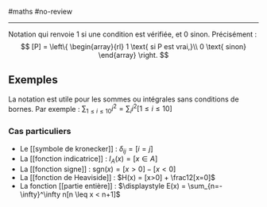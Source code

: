#maths #no-review 

---
Notation qui renvoie $1$ si une condition est vérifiée, et $0$ sinon.
Précisément :
$$
[P] = \left\{
\begin{array}{rl}
1 \text{ si P est vrai,}\\
0 \text{ sinon}
\end{array}
\right.
$$


## Exemples

La notation est utile pour les sommes ou intégrales sans conditions de bornes. Par exemple :
$\displaystyle\sum_{1\leq i\leq 10}i^2 = \sum_i i^2[1\leq i\leq 10]$


### Cas particuliers

 - Le [[symbole de kronecker]] : $\delta_{ij} = [i = j]$
 - La [[fonction indicatrice]] : $I_A(x) = [x\in A]$
 - La [[fonction signe]] : $\mathrm{sgn}(x) = [x>0]-[x<0]$
 - La [[fonction de Heaviside]] : $H(x) = [x>0] + \frac12[x=0]$
 - La fonction [[partie entière]] : $\displaystyle E(x) = \sum_{n=-\infty}^\infty n[n \leq x < n+1]$ 


